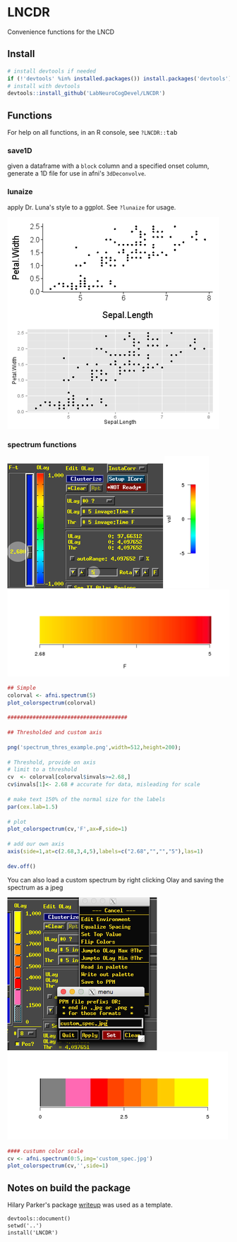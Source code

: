 # LNCDR
Convenience functions for the LNCD

## Install
```R
# install devtools if needed
if (!'devtools' %in% installed.packages()) install.packages('devtools')
# install with devtools
devtools::install_github('LabNeuroCogDevel/LNCDR')
```

## Functions

For help on all functions, in an R console, see `?LNCDR::`<kbd>tab</kbd>

### save1D
given a dataframe with a `block` column and a specified onset column, generate a 1D file for use in afni's `3dDeconvolve`.

### lunaize
apply Dr. Luna's style to a ggplot. See `?lunaize` for usage.

![lunastyle](img/lunaize-plotcomp.png?raw=true)

### spectrum functions


![afni](img/afni_shot.png?raw=true)
![spect1](img/spectrum_example.png?raw=true)
![spect2](img/spectrum_thres_example.png?raw=true)

```R
## Simple
colorval <- afni.spectrum(5)
plot_colorspectrum(colorval) 

######################################

## Thresholded and custom axis

png('spectrum_thres_example.png',width=512,height=200);

# Threshold, provide on axis
# limit to a threshold
cv  <- colorval[colorval$invals>=2.68,]
cv$invals[1]<- 2.68 # accurate for data, misleading for scale

# make text 150% of the normal size for the labels
par(cex.lab=1.5)

# plot
plot_colorspectrum(cv,'F',ax=F,side=1) 

# add our own axis
axis(side=1,at=c(2.68,3,4,5),labels=c("2.68","","","5"),las=1)

dev.off()
```

You can also load a custom spectrum by right clicking Olay and saving the spectrum as a jpeg

![getFromAfni](img/afni_shot_savespect.png)
![custumnSpec](img/custom_color.png)

```R
#### custumn color scale
cv <- afni.spectrum(0:5,img='custom_spec.jpg')
plot_colorspectrum(cv,'',side=1)
```

## Notes on build the package
Hilary Parker's package [writeup](https://hilaryparker.com/2014/04/29/writing-an-r-package-from-scratch/) was used as a template.
```
devtools::document()
setwd('..')
install('LNCDR')
```
